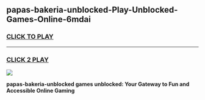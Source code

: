 
## papas-bakeria-unblocked-Play-Unblocked-Games-Online-6mdai
<h3>
<a href="https://premium76.site?title=papas-bakeria-unblocked&ref=25A">CLICK TO PLAY</a></h3>
<hr>

<h3>
<a href="https://premium76.site?title=papas-bakeria-unblocked&ref=25A">CLICK 2 PLAY</a>
  
</h3>

<a href="https://premium76.site?title=papas-bakeria-unblocked&ref=25A"><img src="https://clearcache.store/games.png"></a>


**papas-bakeria-unblocked games unblocked: Your Gateway to Fun and Accessible Online Gaming**
